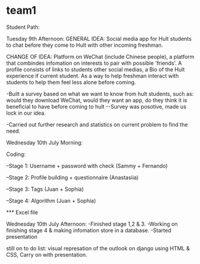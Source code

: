 # team1

Student Path: 

Tuesday 9th Afternoon:
GENERAL IDEA: Social media app for Hult students to chat before they come to Hult with other incoming freshman.

CHANGE OF IDEA: Platform on WeChat (include Chinese people), a platform that combindes infomation on interests to pair with possible 'friends'. A profile consists of links to students other social medias, a Bio of the Hult experience if current student. As a way to help freshman interact with students to help them feel less alone before coming.

-Built a survey based on what we want to know from hult students, such as: would they download WeChat, would they want an app, do they think it is beneficial to have before coming to hult
--Survey was posotive, made us lock in our idea. 

-Carried out further research and statistics on current problem to find the need. 

Wednesday 10th July Morning: 

Coding:

–Stage 1: Username + password with check 
(Sammy + Fernando) 

–Stage 2: Profile building + questionnaire 
(Anastasiia) 

–Stage 3: Tags 
(Juan + Sophia) 

–Stage 4: Algorithm 
(Juan + Sophia) 

*** Excel file 

Wednesday 10th July Afternoon:
-Finished stage 1,2 & 3.
-Working on finishing stage 4 & making infomation store in a database.
-Started presentation

still on to do list: visual represation of the outlook on django using HTML & CSS, Carry on with presentation. 
